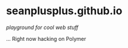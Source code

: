 seanplusplus.github.io
======================

_playground for cool web stuff_

... Right now hacking on Polymer
